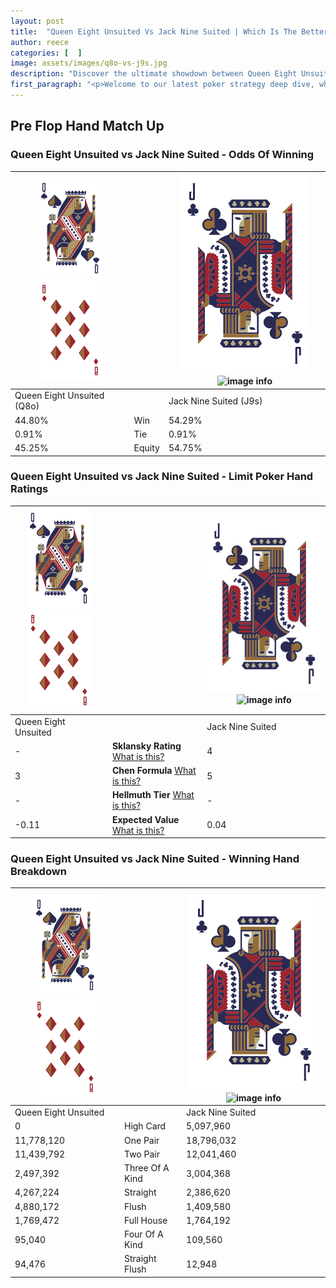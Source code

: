 ```yaml
---
layout: post
title:  "Queen Eight Unsuited Vs Jack Nine Suited | Which Is The Better Hand In Poker? A Complete Guide"
author: reece
categories: [  ]
image: assets/images/q8o-vs-j9s.jpg
description: "Discover the ultimate showdown between Queen Eight Unsuited and Jack Nine Suited in poker! Uncover the odds, strategies, and scenarios where one hand triumphs over the other. Get ready to up your poker game with this thrilling analysis."
first_paragraph: "<p>Welcome to our latest poker strategy deep dive, where we're pitting two distinct hands against each other in a high-stakes showdown: Queen Eight Unsuited vs Jack Nine Suited.</p><p>In the dynamic world of poker, every decision counts, and knowing which hand holds the upper hand is key to your success at the table.</p><p>In this article, we'll dissect these two hands, explore the scenarios where one dominates the other, and equip you with the knowledge to make strategic choices that can tip the odds in your favor.</p><p>Get ready to unravel the intriguing dynamics of these poker hands and elevate your game to new heights.</p>"
---
```




[comment]: # (sp0)

## Pre Flop Hand Match Up

<div class="table hand-ratings" markdown="1"> 



### Queen Eight Unsuited vs Jack Nine Suited - Odds Of Winning


    
| ![image info](assets/images/hand1/Q.png) ![image info](assets/images/hand1/8o.png) |  | ![image info](assets/images/hand2/J.png) ![image info](assets/images/hand2/9s.png) |
| -------- | -------- | -------- |
| Queen Eight Unsuited (Q8o) |  | Jack Nine Suited (J9s) |
| 44.80% | Win | 54.29% |
| 0.91% | Tie | 0.91% |
| 45.25% | Equity | 54.75% |




[comment]: # (sp1)



### Queen Eight Unsuited vs Jack Nine Suited - Limit Poker Hand Ratings


    
| ![image info](assets/images/hand1/Q.png) ![image info](assets/images/hand1/8o.png) |  | ![image info](assets/images/hand2/J.png) ![image info](assets/images/hand2/9s.png) |
| -------- | -------- | -------- |
| Queen Eight Unsuited |  | Jack Nine Suited |
| - | **Sklansky Rating** [What is this?](/sklansky-rating-explained) | 4 |
| 3 | **Chen Formula** [What is this?](/chen-formula-explained) | 5 |
| - | **Hellmuth Tier** [What is this?](/Hellmuth-tier-explained) | - |
| -0.11 | **Expected Value** [What is this?](/expected-value-explained) | 0.04 |




[comment]: # (sp2)



### Queen Eight Unsuited vs Jack Nine Suited - Winning Hand Breakdown


    
| ![image info](assets/images/hand1/Q.png) ![image info](assets/images/hand1/8o.png) |  | ![image info](assets/images/hand2/J.png) ![image info](assets/images/hand2/9s.png) |
| -------- | -------- | -------- |
| Queen Eight Unsuited |  | Jack Nine Suited |
| 0 | High Card | 5,097,960 |
| 11,778,120 | One Pair | 18,796,032 |
| 11,439,792 | Two Pair | 12,041,460 |
| 2,497,392 | Three Of A Kind | 3,004,368 |
| 4,267,224 | Straight | 2,386,620 |
| 4,880,172 | Flush | 1,409,580 |
| 1,769,472 | Full House | 1,764,192 |
| 95,040 | Four Of A Kind | 109,560 |
| 94,476 | Straight Flush | 12,948 |




[comment]: # (sp3)



</div>

[comment]: # (sp4)



[comment]: # (sp5)

